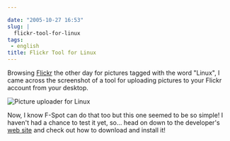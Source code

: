 ```yaml
---

date: "2005-10-27 16:53"
slug: |
  flickr-tool-for-linux
tags:
 - english
title: Flickr Tool for Linux
---
```


Browsing [Flickr](http://www.flickr.com) the other day for pictures
tagged with the word "Linux", I came across the screenshot of a tool for
uploading pictures to your Flickr account from your desktop.

![Picture uploader for
Linux](http://www.flickr.com/photos/458376_cacbb76fae_o_d.png)

Now, I know F-Spot can do that too but this one seemed to be so simple!
I haven't had a chance to test it yet, so... head on down to the
developer's [web site](http://micampe.it/things/flickruploadr) and check
out how to download and install it!
